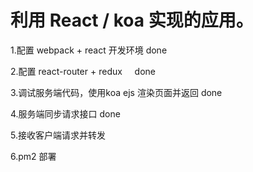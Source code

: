 # 利用 React / koa 实现的应用。

1.配置 webpack + react 开发环境 done

2.配置 react-router + redux     done

3.调试服务端代码，使用koa ejs 渲染页面并返回 done

4.服务端同步请求接口 done

5.接收客户端请求并转发

6.pm2 部署
